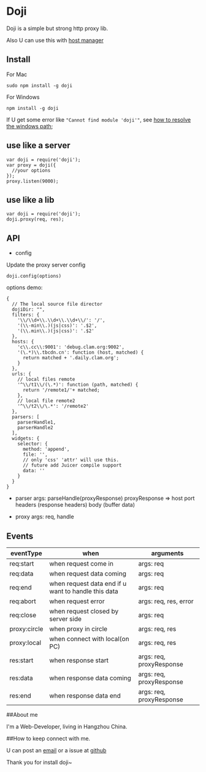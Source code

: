 # Doji

Doji is a simple but strong http proxy lib.

Also U can use this with [host manager](http://npmjs.org/flail)

## Install

For Mac

```
sudo npm install -g doji
```

For Windows

```
npm install -g doji
```

If U get some error like `"Cannot find module 'doji'"`, see [how to resolve the windows path](http://stackoverflow.com/questions/9587665/nodejs-cannot-find-installed-module-on-windows);


## use like a server 

```
var doji = require('doji');
var proxy = doji({
  //your options
});
proxy.listen(9000);
```

## use like a lib

```
var doji = require('doji');
doji.proxy(req, res);
```

## API

* config

Update the proxy server config

```
doji.config(options)
```

options demo:

```
{
  // The local source file director
  dojiDir: "",
  filters: {
    '\\/\\d+\\.\\d+\\.\\d+\\/': '/',
    '(\\-min\\.)(js|css)': '.$2',
    '(\\.min\\.)(js|css)': '.$2'
  },
  hosts: {
    'c\\.cc\\:9001': 'debug.clam.org:9002',
    '(\.*)\\.tbcdn.cn': function (host, matched) {
      return matched + '.daily.clam.org';
    }
  },
  urls: {
    // local files remote
    '^\\/t1\\/(\.*)': function (path, matched) {
      return '/remote1/'+ matched;
    },
    // local file remote2
    '^\\/t2\\/\.*': '/remote2'
  },
  parsers: [
    parserHandle1,
    parserHandle2
  ],
  widgets: {
    selector: {
      method: 'append',
      file: '',
      // only 'css' 'attr' will use this.
      // future add Juicer compile support
      data: ''
    }
  }
}
```
* parser
 args: parseHandle(proxyResponse)
  proxyResponse =>
    host
    port
    headers (response headers)
    body (buffer data)

* proxy
  args: req, handle

## Events

  eventType    | when                                                | arguments
  -------------|-----------------------------------------------------|--------------
  req:start    | when request come in                                | args: req
  req:data     | when request data coming                            | args: req
  req:end      | when request data end if u want to handle this data | args: req
  req:abort    | when request error                                  | args: req, res, error
  req:close    | when request closed by server side                  | args: req
  proxy:circle | when proxy in circle                                | args: req, res
  proxy:local  | when connect with local(on PC)                      | args: req, res
  res:start    | when response start                                 | args: req, proxyResponse
  res:data     | when response data coming                           | args: req, proxyResponse
  res:end      | when response data end                              | args: req, proxyResponse

##About me 

I'm a Web-Developer, living in Hangzhou China. 

##How to keep connect with me.

U can post an [email](crazy.jser@gmail.com) or a issue at [github](https://github.com/mo-tools/doji/issues)

Thank you for install doji~


